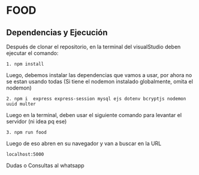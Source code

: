 # FOOD

## Dependencias y Ejecución

Después de clonar el repositorio, en la terminal del visualStudio deben ejecutar el comando:

    1. npm install 


Luego, debemos instalar las dependencias que vamos a usar, por ahora no se estan usando todas (Si tiene el nodemon instalado globalmente, omita el nodemon)

    2. npm i  express express-session mysql ejs dotenv bcryptjs nodemon uuid multer
   

Luego en la terminal, deben usar el siguiente comando para levantar el servidor (ni idea pq ese)

    3. npm run food

Luego de eso abren en su navegador y van a buscar en la URL

    localhost:5000

Dudas o Consultas al whatsapp 
